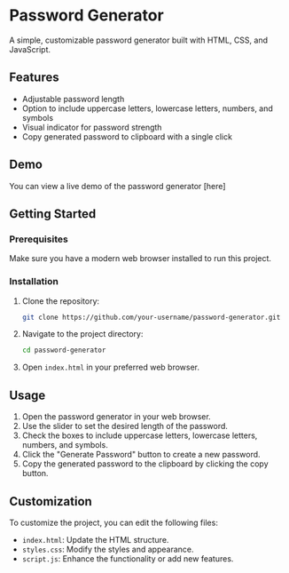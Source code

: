 # Password Generator

A simple, customizable password generator built with HTML, CSS, and JavaScript.

## Features

- Adjustable password length
- Option to include uppercase letters, lowercase letters, numbers, and symbols
- Visual indicator for password strength
- Copy generated password to clipboard with a single click

## Demo

You can view a live demo of the password generator [here]

## Getting Started

### Prerequisites

Make sure you have a modern web browser installed to run this project.

### Installation

1. Clone the repository:
    ```sh
    git clone https://github.com/your-username/password-generator.git
    ```

2. Navigate to the project directory:
    ```sh
    cd password-generator
    ```

3. Open `index.html` in your preferred web browser.

## Usage

1. Open the password generator in your web browser.
2. Use the slider to set the desired length of the password.
3. Check the boxes to include uppercase letters, lowercase letters, numbers, and symbols.
4. Click the "Generate Password" button to create a new password.
5. Copy the generated password to the clipboard by clicking the copy button.

## Customization

To customize the project, you can edit the following files:

- `index.html`: Update the HTML structure.
- `styles.css`: Modify the styles and appearance.
- `script.js`: Enhance the functionality or add new features.

